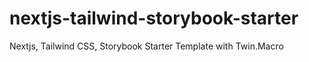 # nextjs-tailwind-storybook-starter
Nextjs, Tailwind CSS, Storybook Starter Template with Twin.Macro
